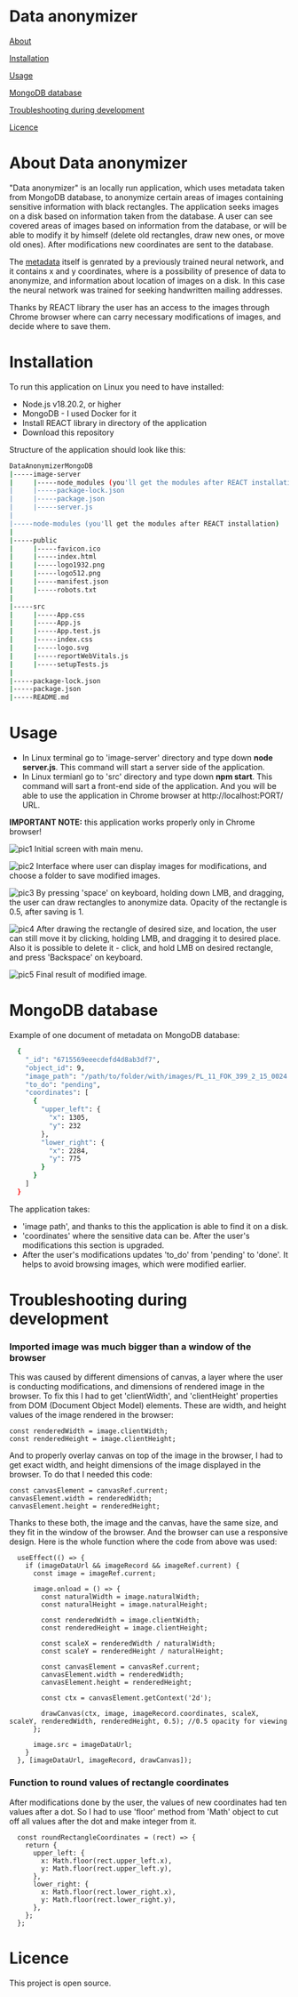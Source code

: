 # Data anonymizer

[About](#about-data-anonymizer)

[Installation](#installation)

[Usage](#usage)

[MongoDB database](#mongodb-database)

[Troubleshooting during development](#troubleshooting-during-development)

[Licence](#licence)


# About Data anonymizer

"Data anonymizer" is an locally run application, which uses metadata taken from MongoDB database, to anonymize certain areas of images containing sensitive information with black rectangles. The application seeks images on a disk based on information taken from the database. A user can see covered areas of images based on information from the database, or will be able to modify it by himself (delete old rectangles, draw new ones, or move old ones). After modifications new coordinates are sent to the database.

The [metadata](#mongodb-database) itself is genrated by a previously trained neural network, and it contains x and y coordinates, where is a possibility of presence of data to anonymize, and information about location of images on a disk. In this case the neural network was trained for seeking handwritten mailing addresses.

Thanks by REACT library the user has an access to the images through Chrome browser where can carry necessary modifications of images, and decide where to save them.


# Installation

To run this application on Linux you need to have installed:
- Node.js v18.20.2, or higher
- MongoDB - I used Docker for it
- Install REACT library in directory of the application
- Download this repository

Structure of the application should look like this:
```bash
DataAnonymizerMongoDB
|-----image-server
|     |-----node_modules (you'll get the modules after REACT installation)
|     |-----package-lock.json
|     |-----package.json
|     |-----server.js
|
|-----node-modules (you'll get the modules after REACT installation)
|
|-----public
|     |-----favicon.ico
|     |-----index.html
|     |-----logo1932.png
|     |-----logo512.png
|     |-----manifest.json
|     |-----robots.txt
|
|-----src
|     |-----App.css
|     |-----App.js
|     |-----App.test.js
|     |-----index.css
|     |-----logo.svg
|     |-----reportWebVitals.js
|     |-----setupTests.js
|
|-----package-lock.json
|-----package.json
|-----README.md
```


# Usage 

- In Linux terminal go to 'image-server' directory and type down **node server.js**. This command will start a server side of the application.
- In Linux termianl go to 'src' directory and type down **npm start**. This command will sart a front-end side of the application. And you will be able to use the application in Chrome browser at http://localhost:PORT/ URL.

**IMPORTANT NOTE:** this application works properly only in Chrome browser!

![pic1](https://github.com/user-attachments/assets/3c9e82a5-6929-4762-a6e5-eec79b5df0c0)
Initial screen with main menu.

![pic2](https://github.com/user-attachments/assets/e0160252-67fc-49e2-8014-ed40044aef3d)
Interface where user can display images for modifications, and choose a folder to save modified images.

![pic3](https://github.com/user-attachments/assets/2af9d8df-ed85-49df-8ffb-185dddb6ab17)
By pressing 'space' on keyboard, holding down LMB, and dragging, the user can draw rectangles to anonymize data. Opacity of the rectangle is 0.5, after saving is 1. 

![pic4](https://github.com/user-attachments/assets/9c58272b-1763-4ffe-8a39-1581d7fd00aa)
After drawing the rectangle of desired size, and location, the user can still move it by clicking, holding LMB, and dragging it to desired place. Also it is possible to delete it - click, and hold LMB on desired rectangle, and press 'Backspace' on keyboard.

![pic5](https://github.com/user-attachments/assets/0c6b8450-b8fc-459e-86f6-54a5d5262292)
Final result of modified image.


# MongoDB database

Example of one document of metadata on MongoDB database:
```bash
  {
    "_id": "6715569eeecdefd4d8ab3df7",
    "object_id": 9,
    "image_path": "/path/to/folder/with/images/PL_11_FOK_399_2_15_0024.jpg",
    "to_do": "pending",
    "coordinates": [
      {
        "upper_left": {
          "x": 1305,
          "y": 232
        },
        "lower_right": {
          "x": 2284,
          "y": 775
        }
      }
    ]
  }
```

The application takes: 
- 'image path', and thanks to this the application is able to find it on a disk.
- 'coordinates' where the sensitive data can be. After the user's modifications this section is upgraded.
- After the user's modifications updates 'to_do' from 'pending' to 'done'. It helps to avoid browsing images, which were modified earlier.


# Troubleshooting during development

### Imported image was much bigger than a window of the browser 
This was caused by different dimensions of canvas, a layer where the user is conducting modifications, and dimensions of rendered image in the browser.
To fix this I had to get 'clientWidth', and 'clientHeight' properties from DOM (Document Object Model) elements. These are width, and height values of the image rendered in the browser:
```
const renderedWidth = image.clientWidth;
const renderedHeight = image.clientHeight;
```
And to properly overlay canvas on top of the image in the browser, I had to get exact width, and height dimensions of the image displayed in the browser. To do that I needed this code:
```
const canvasElement = canvasRef.current;
canvasElement.width = renderedWidth;
canvasElement.height = renderedHeight;
```
Thanks to these both, the image and the canvas, have the same size, and they fit in the window of the browser. And the browser can use a responsive design. 
Here is the whole function where the code from above was used:
```
  useEffect(() => {
    if (imageDataUrl && imageRecord && imageRef.current) {
      const image = imageRef.current;

      image.onload = () => {
        const naturalWidth = image.naturalWidth;
        const naturalHeight = image.naturalHeight;

        const renderedWidth = image.clientWidth;
        const renderedHeight = image.clientHeight;

        const scaleX = renderedWidth / naturalWidth;
        const scaleY = renderedHeight / naturalHeight;

        const canvasElement = canvasRef.current;
        canvasElement.width = renderedWidth;
        canvasElement.height = renderedHeight;

        const ctx = canvasElement.getContext('2d');

        drawCanvas(ctx, image, imageRecord.coordinates, scaleX, scaleY, renderedWidth, renderedHeight, 0.5); //0.5 opacity for viewing
      };

      image.src = imageDataUrl;
    }
  }, [imageDataUrl, imageRecord, drawCanvas]);
```

### Function to round values of rectangle coordinates
After modifications done by the user, the values of new coordinates had ten values after a dot. So I had to use 'floor' method from 'Math' object to cut off all values after the dot and make integer from it.
```
  const roundRectangleCoordinates = (rect) => {
    return {
      upper_left: {
        x: Math.floor(rect.upper_left.x),
        y: Math.floor(rect.upper_left.y),
      },
      lower_right: {
        x: Math.floor(rect.lower_right.x),
        y: Math.floor(rect.lower_right.y),
      },
    };
  };
```

# Licence
This project is open source.
